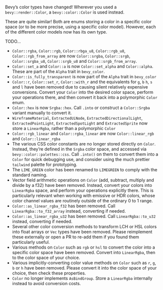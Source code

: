 
Bevy’s color types have changed! Wherever you used a `bevy::render::Color`, a `bevy::color::Color` is used instead.

These are quite similar! Both are enums storing a color in a specific color space (or to be more precise, using a specific color model). However, each of the different color models now has its own type.

TODO…

- `Color::rgba`, `Color::rgb`, `Color::rbga_u8`, `Color::rgb_u8`, `Color::rgb_from_array` are now `Color::srgba`, `Color::srgb`, `Color::srgba_u8`, `Color::srgb_u8` and `Color::srgb_from_array`.
- `Color::set_a` and `Color::a` is now `Color::set_alpha` and `Color::alpha`. These are part of the `Alpha` trait in `bevy_color`.
- `Color::is_fully_transparent` is now part of the `Alpha` trait in `bevy_color`
- `Color::r`, `Color::set_r`, `Color::with_r` and the equivalents for `g`, `b` `h`, `s` and `l` have been removed due to causing silent relatively expensive conversions. Convert your `Color` into the desired color space, perform your operations there, and then convert it back into a polymorphic `Color` enum.
- `Color::hex` is now `Srgba::hex`. Call `.into` or construct a `Color::Srgba` variant manually to convert it. 
- `WireframeMaterial`, `ExtractedUiNode`, `ExtractedDirectionalLight`, `ExtractedPointLight`, `ExtractedSpotLight`  and `ExtractedSprite` now store a `LinearRgba`, rather than a polymorphic `Color`
- `Color::rgb_linear` and `Color::rgba_linear` are now `Color::linear_rgb` and `Color::linear_rgba`
- The various CSS color constants are no longer stored directly on `Color`. Instead, they’re defined in the `Srgba` color space, and accessed via `bevy::color::palettes::css`. Call `.into()` on them to convert them into a `Color` for quick debugging use, and consider using the much prettier `tailwind` palette for prototyping.
- The `LIME_GREEN` color has been renamed to `LIMEGREEN` to comply with the standard naming.
- Vector field arithmetic operations on `Color` (add, subtract, multiply and divide by a f32) have been removed. Instead, convert your colors into `LinearRgba` space, and perform your operations explicitly there. This is particularly relevant when working with emissive or HDR colors, whose color channel values are routinely outside of the ordinary 0 to 1 range.
- `Color::as_linear_rgba_f32` has been removed. Call `LinearRgba::to_f32_array` instead, converting if needed.
- `Color::as_linear_rgba_u32` has been removed. Call `LinearRgba::to_u32` instead, converting if needed.
- Several other color conversion methods to transform LCH or HSL colors into float arrays or `Vec` types have been removed. Please reimplement these externally or open a PR to re-add them if you found them particularly useful.
- Various methods on `Color` such as `rgb` or `hsl` to convert the color into a specific color space have been removed. Convert into `LinearRgba`, then to the color space of your choice.
- Various implicitly-converting color value methods on `Color` such as `r`, `g`, `b` or `h` have been removed. Please convert it into the color space of your choice, then check these properties.
- `Color` no longer implements `AsBindGroup`. Store a `LinearRgba` internally instead to avoid conversion costs.
